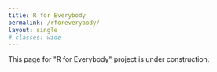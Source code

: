 ```yaml
---
title: R for Everybody
permalink: /rforeverybody/
layout: single
# classes: wide
---
```



This page for "R for Everybody" project is under construction.
